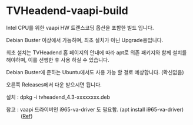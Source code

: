 # TVHeadend-vaapi-build
Intel CPU를 위한 vaapi HW 트랜스코딩 옵션을 포함한 빌드 입니다.

Debian Buster 이상에서  가능하며, 최초 설치가 아닌 Upgrade용입니다.

최초 설치는 TVHeadend 홈 페이지의 안내에 따라 apt로 의존 패키지와 함께 설치를 해야하며, 이를 선행한 후 사용 하실 수 있습니다.

Debian Buster에 준하는 Ubuntu에서도 사용 가능 할 걸로 예상합니다. (확신없음)

오른쪽 Releases에서 다운 받으시면 됩니다.

설치 : dpkg -i tvheadend_4.3-xxxxxxxx.deb

참고 : vaapi 드라이버인 i965-va-driver 도 필요함. (apt install i965-va-driver)<br>
&nbsp;&nbsp;&nbsp;&nbsp;&nbsp;&nbsp;&nbsp;&nbsp;&nbsp;&nbsp;(<a href="https://www.clien.net/service/board/cm_nas/14397343?po=0&sk=id&sv=pwrchan&groupCd=&pt=0" target="_blank" >Ref</a>)
